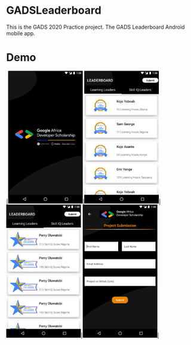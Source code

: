# GADSLeaderboard

This is the GADS 2020 Practice project.
The GADS Leaderboard Android mobile app.

# Demo

|<img src="Demo/splash_screenshot.png" width=200/>|<img src="Demo/learning_screenshot.png" width=200/>|<img src="Demo/skill_screenshot.png" width=200/>|<img src="Demo/submission_screenshot.png" width=200/>|